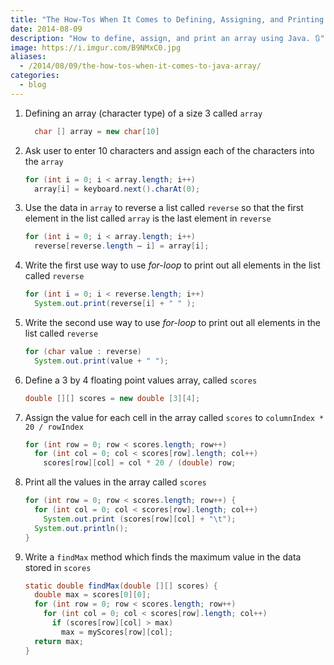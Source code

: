 ```yaml
---
title: "The How-Tos When It Comes to Defining, Assigning, and Printing a Java Array"
date: 2014-08-09
description: "How to define, assign, and print an array using Java. 🔃"
image: https://i.imgur.com/B9NMxC0.jpg
aliases:
  - /2014/08/09/the-how-tos-when-it-comes-to-java-array/
categories:
  - blog
---
```


1.  Defining an array (character type) of a size 3 called `array`

    ```java
      char [] array = new char[10]
    ```

2.  Ask user to enter 10 characters and assign each of the characters into the `array`

    ```java
    for (int i = 0; i < array.length; i++)
      array[i] = keyboard.next().charAt(0);
    ```

3.  Use the data in `array` to reverse a list called `reverse` so that the first element in the list called `array` is the last element in `reverse`

    ```java
    for (int i = 0; i < array.length; i++)
      reverse[reverse.length – i] = array[i];
    ```

4.  Write the first use way to use _for-loop_ to print out all elements in the list called `reverse`

    ```java
    for (int i = 0; i < reverse.length; i++)
      System.out.print(reverse[i] + " " );
    ```

5.  Write the second use way to use _for-loop_ to print out all elements in the list called `reverse`

    ```java
    for (char value : reverse)
      System.out.print(value + " ");
    ```

6.  Define a 3 by 4 floating point values array, called `scores`

    ```java
    double [][] scores = new double [3][4];
    ```

7.  Assign the value for each cell in the array called `scores` to `columnIndex * 20 / rowIndex`

    ```java
    for (int row = 0; row < scores.length; row++)
      for (int col = 0; col < scores[row].length; col++)
        scores[row][col] = col * 20 / (double) row;
    ```

8.  Print all the values in the array called `scores`

    ```java
    for (int row = 0; row < scores.length; row++) {
      for (int col = 0; col < scores[row].length; col++)
        System.out.print (scores[row][col] + "\t");
      System.out.println();
    }
    ```

9.  Write a `findMax` method which finds the maximum value in the data stored in `scores`

    ```java
    static double findMax(double [][] scores) {
      double max = scores[0][0];
      for (int row = 0; row < scores.length; row++)
        for (int col = 0; col < scores[row].length; col++)
          if (scores[row][col] > max)
            max = myScores[row][col];
      return max;
    }
    ```
